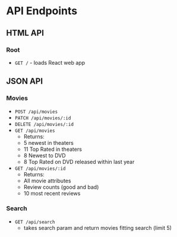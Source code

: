 # API Endpoints

## HTML API

### Root

- `GET /` - loads React web app

## JSON API

### Movies

- `POST /api/movies`
- `PATCH /api/movies/:id`
- `DELETE /api/movies/:id`
- `GET /api/movies`
  - Returns:
  - 5 newest in theaters
  - 11 Top Rated in theaters
  - 8 Newest to DVD
  - 8 Top Rated on DVD released within last year
- `GET /api/movies/:id`
  - Returns:
  - All movie attributes
  - Review counts (good and bad)
  - 10 most recent reviews

### Search

- `GET /api/search`
  - takes search param and return movies fitting search (limit 5)
